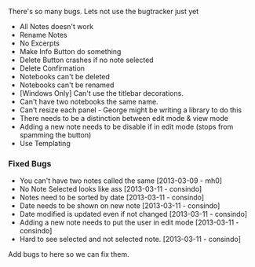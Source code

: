 There's so many bugs. Lets not use the bugtracker just yet

- All Notes doesn't work
- Rename Notes
- No Excerpts
- Make Info Button do something
- Delete Button crashes if no note selected
- Delete Confirmation
- Notebooks can't be deleted
- Notebooks can't be renamed
- [Windows Only] Can't use the titlebar decorations.
- Can't have two notebooks the same name.
- Can't resize each panel - George might be writing a library to do this
- There needs to be a distinction between edit mode & view mode
- Adding a new note needs to be disable if in edit mode (stops from spamming the button)
- Use Templating

### Fixed Bugs
- You can't have two notes called the same [2013-03-09 - mh0]
- No Note Selected looks like ass [2013-03-11 - consindo]
- Notes need to be sorted by date [2013-03-11 - consindo]
- Date needs to be shown on new note [2013-03-11 - consindo]
- Date modified is updated even if not changed [2013-03-11 - consindo]
- Adding a new note needs to put the user in edit mode [2013-03-11 - consindo]
- Hard to see selected and not selected note. [2013-03-11 - consindo]

Add bugs to here so we can fix them.
